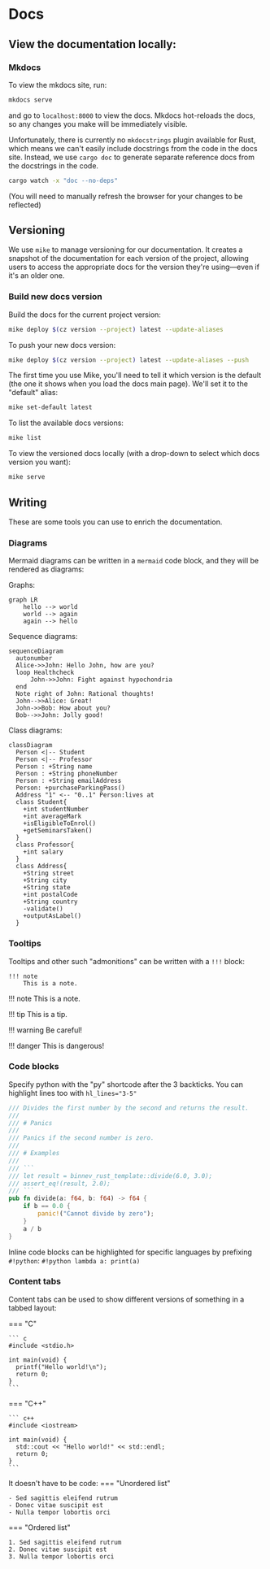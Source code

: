 # Docs

## View the documentation locally:

### Mkdocs
To view the mkdocs site, run: 
```sh
mkdocs serve
```
and go to `localhost:8000` to view the docs. Mkdocs hot-reloads the docs, so any changes you make will be immediately visible.

Unfortunately, there is currently no `mkdocstrings` plugin available for Rust, which means we can't easily include docstrings from the code in the docs site. Instead, we use `cargo doc` to generate separate reference docs from the docstrings in the code.

```sh
cargo watch -x "doc --no-deps"
```
(You will need to manually refresh the browser for your changes to be reflected)

## Versioning 
We use `mike` to manage versioning for our documentation. It creates a snapshot of the documentation for each version of the project, allowing users to access the appropriate docs for the version they're using—even if it's an older one.

### Build new docs version 
Build the docs for the current project version: 
```sh 
mike deploy $(cz version --project) latest --update-aliases
```

To push your new docs version: 
```sh 
mike deploy $(cz version --project) latest --update-aliases --push
```

The first time you use Mike, you'll need to tell it which version is the default (the one it shows when you load the docs main page). We'll set it to the "default" alias:
```sh
mike set-default latest
```

To list the available docs versions: 
```sh
mike list 
```

To view the versioned docs locally (with a drop-down to select which docs version you want): 
```sh 
mike serve 
```


## Writing 
These are some tools you can use to enrich the documentation. 

### Diagrams 
Mermaid diagrams can be written in a `mermaid` code block, and they will be rendered as diagrams: 

Graphs: 
```mermaid
graph LR
    hello --> world
    world --> again
    again --> hello
```

Sequence diagrams: 
``` mermaid
sequenceDiagram
  autonumber
  Alice->>John: Hello John, how are you?
  loop Healthcheck
      John->>John: Fight against hypochondria
  end
  Note right of John: Rational thoughts!
  John-->>Alice: Great!
  John->>Bob: How about you?
  Bob-->>John: Jolly good!
```

Class diagrams:
``` mermaid
classDiagram
  Person <|-- Student
  Person <|-- Professor
  Person : +String name
  Person : +String phoneNumber
  Person : +String emailAddress
  Person: +purchaseParkingPass()
  Address "1" <-- "0..1" Person:lives at
  class Student{
    +int studentNumber
    +int averageMark
    +isEligibleToEnrol()
    +getSeminarsTaken()
  }
  class Professor{
    +int salary
  }
  class Address{
    +String street
    +String city
    +String state
    +int postalCode
    +String country
    -validate()
    +outputAsLabel()  
  }
```
### Tooltips 

Tooltips and other such "admonitions" can be written with a `!!!` block:
```
!!! note
    This is a note.
```

!!! note
    This is a note.

!!! tip
    This is a tip.

!!! warning
    Be careful!

!!! danger
    This is dangerous!

### Code blocks 
Specify python with the "py" shortcode after the 3 backticks.
You can highlight lines too with `hl_lines="3-5"`

```rust hl_lines="3-5"
/// Divides the first number by the second and returns the result.
///
/// # Panics
///
/// Panics if the second number is zero.
///
/// # Examples
///
/// ```
/// let result = binnev_rust_template::divide(6.0, 3.0);
/// assert_eq!(result, 2.0);
/// ```
pub fn divide(a: f64, b: f64) -> f64 {
    if b == 0.0 {
        panic!("Cannot divide by zero");
    }
    a / b
}
```

Inline code blocks can be highlighted for specific languages by prefixing `#!python`: `#!python lambda a: print(a)`

### Content tabs 
Content tabs can be used to show different versions of something in a tabbed layout:

=== "C"

    ``` c
    #include <stdio.h>

    int main(void) {
      printf("Hello world!\n");
      return 0;
    }
    ```

=== "C++"

    ``` c++
    #include <iostream>

    int main(void) {
      std::cout << "Hello world!" << std::endl;
      return 0;
    }
    ```

It doesn't have to be code: 
=== "Unordered list"

    - Sed sagittis eleifend rutrum
    - Donec vitae suscipit est
    - Nulla tempor lobortis orci

=== "Ordered list"

    1. Sed sagittis eleifend rutrum
    2. Donec vitae suscipit est
    3. Nulla tempor lobortis orci